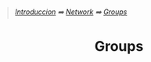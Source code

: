 >*[Introduccion](../../introduccion.mkd) ➡️ [Network](network.mkd) ➡️ [Groups](./network-groups.mkd)*
<h1 align="center"> Groups </h1>